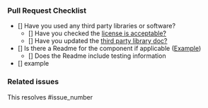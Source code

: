 ### Pull Request Checklist ###
- [] Have you used any third party libraries or software?
  - [] Have you checked the [license is acceptable?](https://github.com/sardap/Capstone-2019-Data-Sharing/wiki/%2384_spike_acceptable_licenses)
  - [] Have you updated the [third party library doc?](https://docs.google.com/spreadsheets/d/1JBfES5GyR0PX2k0xXWG1XyFLgJ7_VYJK9HWqUOIve1s/edit#gid=0)
- [] Is there a Readme for the component if applicable ([Example](https://github.com/sardap/Capstone-2019-Data-Sharing/blob/Development/src/BCF/Fetcher/README.md))
  - [] Does the Readme include testing information
- [] example

### Related issues
This resolves #issue_number 
